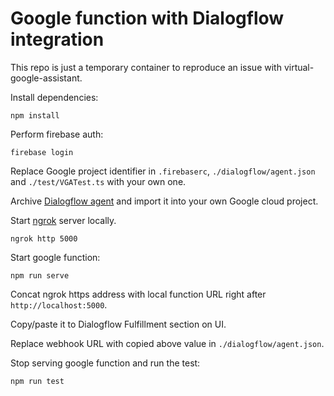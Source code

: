 # Google function with Dialogflow integration

This repo is just a temporary container to reproduce an issue with virtual-google-assistant.

Install dependencies:
```
npm install
```

Perform firebase auth:
```
firebase login
```

Replace Google project identifier in `.firebaserc`, `./dialogflow/agent.json` and `./test/VGATest.ts` with your own one.

Archive [Dialogflow agent](https://github.com/sskorol/fulfillment-test/tree/master/dialogflow) and import it into your own Google cloud project.

Start [ngrok](https://ngrok.com/) server locally.
```
ngrok http 5000
```

Start google function:
```
npm run serve
```

Concat ngrok https address with local function URL right after `http://localhost:5000`.

Copy/paste it to Dialogflow Fulfillment section on UI.

Replace webhook URL with copied above value in `./dialogflow/agent.json`.

Stop serving google function and run the test:
```
npm run test
```
